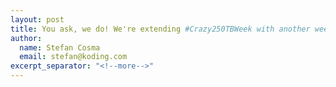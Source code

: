 ```yaml
---
layout: post
title: You ask, we do! We're extending #Crazy250TBWeek with another week and +250TB - Enjoy :)
author:
  name: Stefan Cosma
  email: stefan@koding.com
excerpt_separator: "<!--more-->"
---
```


